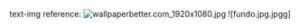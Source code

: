 text-img reference:
![wallpaperbetter.com_1920x1080.jpg](wallpaperbetter.com_1920x1080.jpg)
![fundo.jpg.jpgg]
